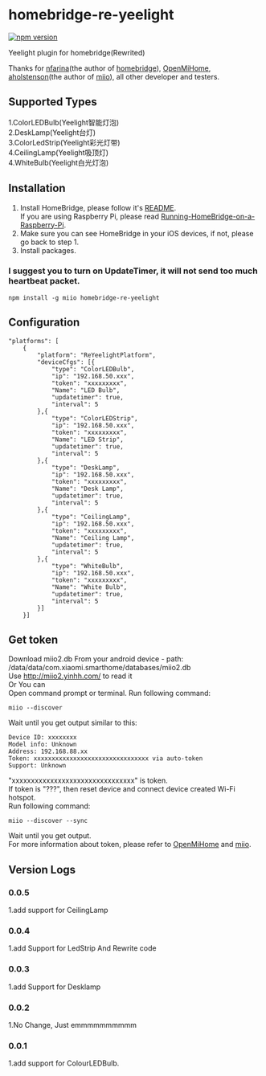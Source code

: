 # homebridge-re-yeelight
[![npm version](https://badge.fury.io/js/homebridge-re-yeelight.svg)](https://badge.fury.io/js/homebridge-re-yeelight)

Yeelight plugin for homebridge(Rewrited)   
   
Thanks for [nfarina](https://github.com/nfarina)(the author of [homebridge](https://github.com/nfarina/homebridge)), [OpenMiHome](https://github.com/OpenMiHome/mihome-binary-protocol), [aholstenson](https://github.com/aholstenson)(the author of [miio](https://github.com/aholstenson/miio)), all other developer and testers.   

## Supported Types
1.ColorLEDBulb(Yeelight智能灯泡)  
2.DeskLamp(Yeelight台灯)  
3.ColorLedStrip(Yeelight彩光灯带)  
4.CeilingLamp(Yeelight吸顶灯)  
4.WhiteBulb(Yeelight白光灯泡)  

## Installation
1. Install HomeBridge, please follow it's [README](https://github.com/nfarina/homebridge/blob/master/README.md).   
If you are using Raspberry Pi, please read [Running-HomeBridge-on-a-Raspberry-Pi](https://github.com/nfarina/homebridge/wiki/Running-HomeBridge-on-a-Raspberry-Pi).   
2. Make sure you can see HomeBridge in your iOS devices, if not, please go back to step 1.   
3. Install packages.   

### I suggest you to turn on UpdateTimer, it will not send too much heartbeat packet.
```
npm install -g miio homebridge-re-yeelight
```
## Configuration
```
"platforms": [
    {
        "platform": "ReYeelightPlatform",
        "deviceCfgs": [{
            "type": "ColorLEDBulb",
            "ip": "192.168.50.xxx",
            "token": "xxxxxxxxx",
            "Name": "LED Bulb",
            "updatetimer": true,
            "interval": 5
        },{
            "type": "ColorLEDStrip",
            "ip": "192.168.50.xxx",
            "token": "xxxxxxxxx",
            "Name": "LED Strip",
            "updatetimer": true,
            "interval": 5
        },{
            "type": "DeskLamp",
            "ip": "192.168.50.xxx",
            "token": "xxxxxxxxx",
            "Name": "Desk Lamp",
            "updatetimer": true,
            "interval": 5
        },{
            "type": "CeilingLamp",
            "ip": "192.168.50.xxx",
            "token": "xxxxxxxxx",
            "Name": "Ceiling Lamp",
            "updatetimer": true,
            "interval": 5
        },{
            "type": "WhiteBulb",
            "ip": "192.168.50.xxx",
            "token": "xxxxxxxxx",
            "Name": "White Bulb",
            "updatetimer": true,
            "interval": 5
        }]
    }]
```
## Get token
Download miio2.db From your android device - path: /data/data/com.xiaomi.smarthome/databases/miio2.db  
Use http://miio2.yinhh.com/ to read it  
Or You can  
Open command prompt or terminal. Run following command:
```
miio --discover
```
Wait until you get output similar to this:
```
Device ID: xxxxxxxx   
Model info: Unknown   
Address: 192.168.88.xx   
Token: xxxxxxxxxxxxxxxxxxxxxxxxxxxxxxxx via auto-token   
Support: Unknown   
```
"xxxxxxxxxxxxxxxxxxxxxxxxxxxxxxxx" is token.   
If token is "???", then reset device and connect device created Wi-Fi hotspot.   
Run following command:   
```
miio --discover --sync
```
Wait until you get output.   
For more information about token, please refer to [OpenMiHome](https://github.com/OpenMiHome/mihome-binary-protocol) and [miio](https://github.com/aholstenson/miio).   
## Version Logs 
### 0.0.5
1.add support for CeilingLamp
### 0.0.4
1.add Support for LedStrip And Rewrite code
### 0.0.3
1.add Support for Desklamp
### 0.0.2
1.No Change, Just emmmmmmmmmm
### 0.0.1
1.add support for ColourLEDBulb.

